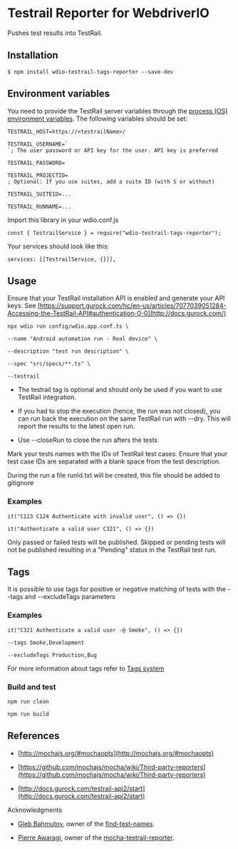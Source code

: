 # Testrail Reporter for WebdriverIO



Pushes test results into TestRail.



## Installation



`$ npm install wdio-testrail-tags-reporter --save-dev`



## Environment variables



You need to provide the TestRail server variables through the [process (OS) environment variables](https://en.wikipedia.org/wiki/Environment_variable). The following variables should be set:



    TESTRAIL_HOST=https://<testrailName>/

    TESTRAIL_USERNAME=`
    `; The user password or API key for the user. API key is preferred

    TESTRAIL_PASSWORD=

    TESTRAIL_PROJECTID=
    ; Optional: If you use suites, add a suite ID (with S or without)

    TESTRAIL_SUITEID=...

    TESTRAIL_RUNNAME=...


Import this library in your wdio.conf.js

    const { TestrailService } = require("wdio-testrail-tags-reporter");

Your services should look like this:

`services: [[TestrailService, {}]],`

## Usage

Ensure that your TestRail installation API is enabled and generate your API keys. See [https://support.gurock.com/hc/en-us/articles/7077039051284-Accessing-the-TestRail-API#authentication-0-0](http://docs.gurock.com/)

    npx wdio run config/wdio.app.conf.ts \

    --name "Android automation run - Real device" \

    --description "test run description" \

    --spec "src/specs/**.ts" \

    --testrail



- The testrail tag is optional and should only be used if you want to use TestRail integration.

- If you had to stop the execution (hence, the run was not closed), you can run back the execution on the same TestRail run with --dry. This will report the results to the latest open run.

- Use --closeRun to close the run afters the tests

Mark your tests names with the IDs of TestRail test cases. Ensure that your test case IDs are separated with a blank space from the test description.

During the run a file runId.txt will be created, this file should be added to gitignore

### Examples


    it("C123 C124 Authenticate with invalid user", () => {})

    it("Authenticate a valid user C321", () => {})




Only passed or failed tests will be published. Skipped or pending tests will not be published resulting in a "Pending" status in the TestRail test run.



## Tags



It is possible to use tags for positive or negative matching of tests with the --tags and --excludeTags parameters



### Examples



`it("C321 Authenticate a valid user -@ Smoke", () => {})`



    --tags Smoke,Development

    --excludeTags Production,Bug



For more information about tags refer to [Tags system](https://github.com/ManuelBuslon/find-test-names/tree/mocha-version)



### Build and test



    npm run clean 

    npm run build



## References



- [http://mochajs.org/#mochaopts](http://mochajs.org/#mochaopts)

- [https://github.com/mochajs/mocha/wiki/Third-party-reporters](https://github.com/mochajs/mocha/wiki/Third-party-reporters)

- [http://docs.gurock.com/testrail-api2/start](http://docs.gurock.com/testrail-api2/start)



Acknowledgments



- [Gleb Bahmutov](https://github.com/bahmutov), owner of the [find-test-names](https://github.com/bahmutov/find-test-names).

- [Pierre Awaragi](https://github.com/awaragi), owner of the [mocha-testrail-reporter](https://github.com/awaragi/mocha-testrail-reporter).